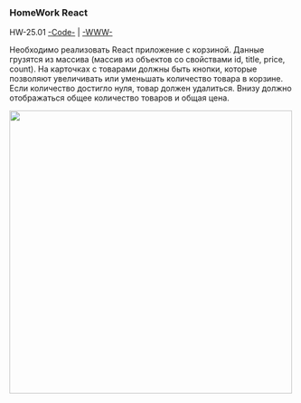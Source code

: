 ### HomeWork React

HW-25.01
[-Code-](<https://github.com/St-ton/REACT/tree/master/HomeWork/hw2501/src>) | 
[-WWW-](<>)<br/>

Необходимо реализовать React приложение с корзиной. Данные грузятся из массива (массив из объектов со свойствами id, title, price, count).
На карточках с товарами должны быть кнопки, которые позволяют увеличивать или уменьшать количество товара в корзине. Если количество достигло нуля, товар должен удалиться.
Внизу должно отображаться общее количество товаров и общая цена.

<p align="left"><img src="https://github.com/St-ton/REACT/tree/master/HomeWork/hw2501/he2501.jpeg" width="500"></p>
